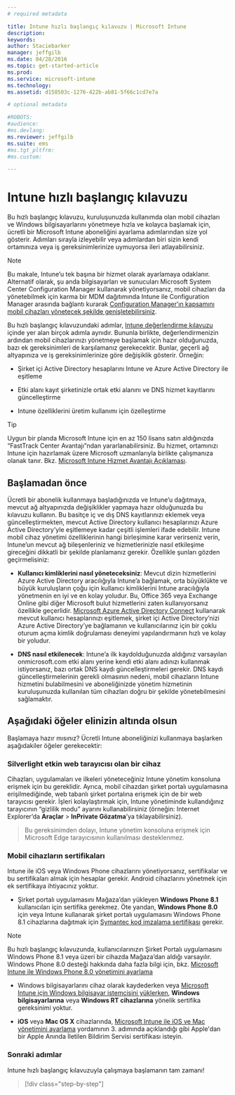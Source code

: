 ```yaml
---
# required metadata

title: Intune hızlı başlangıç kılavuzu | Microsoft Intune
description:
keywords:
author: Staciebarker
manager: jeffgilb
ms.date: 04/28/2016
ms.topic: get-started-article
ms.prod:
ms.service: microsoft-intune
ms.technology:
ms.assetid: d158503c-1276-422b-ab81-5f66c1cd7e7a

# optional metadata

#ROBOTS:
#audience:
#ms.devlang:
ms.reviewer: jeffgilb
ms.suite: ems
#ms.tgt_pltfrm:
#ms.custom:

---
```



# Intune hızlı başlangıç kılavuzu
Bu hızlı başlangıç kılavuzu, kuruluşunuzda kullanımda olan mobil cihazları ve Windows bilgisayarlarını yönetmeye hızla ve kolayca başlamak için, ücretli bir Microsoft Intune aboneliğini ayarlama adımlarından size yol gösterir. Adımları sırayla izleyebilir veya adımlardan biri sizin kendi ortamınıza veya iş gereksinimlerinize uymuyorsa ileri atlayabilirsiniz.

>[!NOTE]
>Bu makale, Intune’u tek başına bir hizmet olarak ayarlamaya odaklanır. Alternatif olarak, şu anda bilgisayarları ve sunucuları Microsoft System Center Configuration Manager kullanarak yönetiyorsanız, mobil cihazları da yönetebilmek için karma bir MDM dağıtımında Intune ile Configuration Manager arasında bağlantı kurarak [Configuration Manager’ın kapsamını mobil cihazları yönetecek şekilde genişletebilirsiniz](https://technet.microsoft.com/library/jj884158.aspx).

Bu hızlı başlangıç kılavuzundaki adımlar, [Intune değerlendirme kılavuzu](/intune/understand-explore/get-started-with-a-30-day-trial-of-microsoft-intune) içinde yer alan birçok adımla aynıdır. Bununla birlikte, değerlendirmenizin ardından mobil cihazlarınızı yönetmeye başlamak için hazır olduğunuzda, bazı ek gereksinimleri de karşılamanız gerekecektir. Bunlar, geçerli ağ altyapınıza ve iş gereksinimlerinize göre değişiklik gösterir. Örneğin:

-   Şirket içi Active Directory hesaplarını Intune ve Azure Active Directory ile eşitleme

-   Etki alanı kayıt şirketinizle ortak etki alanını ve DNS hizmet kayıtlarını güncelleştirme

-   Intune özelliklerini üretim kullanımı için özelleştirme

>[!TIP]
>Uygun bir planda Microsoft Intune için en az 150 lisans satın aldığınızda “FastTrack Center Avantajı”ndan yararlanabilirsiniz. Bu hizmet, ortamınızı Intune için hazırlamak üzere Microsoft uzmanlarıyla birlikte çalışmanıza olanak tanır. Bkz. [Microsoft Intune Hizmet Avantajı Açıklaması](https://technet.microsoft.com/library/mt228265.aspx).


## Başlamadan önce
Ücretli bir abonelik kullanmaya başladığınızda ve Intune’u dağıtmaya, mevcut ağ altyapınızda değişiklikler yapmaya hazır olduğunuzda bu kılavuzu kullanın. Bu basitçe iç ve dış DNS kayıtlarınızı eklemek veya güncelleştirmekten, mevcut Active Directory kullanıcı hesaplarınızı Azure Active Directory’yle eşitlemeye kadar çeşitli işlemleri ifade edebilir. Intune mobil cihaz yönetimi özelliklerinin hangi birleşimine karar verirseniz verin, Intune’un mevcut ağ bileşenleriniz ve hizmetlerinizle nasıl etkileşime gireceğini dikkatli bir şekilde planlamanız gerekir. Özellikle şunları gözden geçirmelisiniz:

-   **Kullanıcı kimliklerini nasıl yöneteceksiniz**: Mevcut dizin hizmetlerini Azure Active Directory aracılığıyla Intune’a bağlamak, orta büyüklükte ve büyük kuruluşların çoğu için kullanıcı kimliklerini Intune aracılığıyla yönetmenin en iyi ve en kolay yoludur. Bu, Office 365 veya Exchange Online gibi diğer Microsoft bulut hizmetlerini zaten kullanıyorsanız özellikle geçerlidir. [Microsoft Azure Active Directory Connect](https://www.microsoft.com/download/details.aspx?id=47594) kullanarak mevcut kullanıcı hesaplarınızı eşitlemek, şirket içi Active Directory’nizi Azure Active Directory’ye bağlamanın ve kullanıcılarınız için bir çoklu oturum açma kimlik doğrulaması deneyimi yapılandırmanın hızlı ve kolay bir yoludur.

-   **DNS nasıl etkilenecek**: Intune’a ilk kaydolduğunuzda aldığınız varsayılan onmicrosoft.com etki alanı yerine kendi etki alanı adınızı kullanmak istiyorsanız, bazı ortak DNS kaydı güncelleştirmeleri gerekir. DNS kaydı güncelleştirmelerinin gerekli olmasının nedeni, mobil cihazların Intune hizmetini bulabilmesini ve aboneliğinizde yönetim hizmetinin kuruluşunuzda kullanılan tüm cihazları doğru bir şekilde yönetebilmesini sağlamaktır.

## Aşağıdaki öğeler elinizin altında olsun
Başlamaya hazır mısınız? Ücretli Intune aboneliğinizi kullanmaya başlarken aşağıdakiler öğeler gerekecektir:

### Silverlight etkin web tarayıcısı olan bir cihaz
Cihazları, uygulamaları ve ilkeleri yöneteceğiniz Intune yönetim konsoluna erişmek için bu gereklidir. Ayrıca, mobil cihazdan şirket portalı uygulamasına erişilmediğinde, web tabanlı şirket portalına erişmek için de bir web tarayıcısı gerekir. İşleri kolaylaştırmak için, Intune yönetiminde kullandığınız tarayıcının “gizlilik modu” ayarını kullanabilirsiniz (örneğin: Internet Explorer’da **Araçlar** &gt; **InPrivate Gözatma**’ya tıklayabilirsiniz).

>Bu gereksinimden dolayı, Intune yönetim konsoluna erişmek için Microsoft Edge tarayıcısının kullanılması desteklenmez.


### Mobil cihazların sertifikaları
Intune ile iOS veya Windows Phone cihazlarını yönetiyorsanız, sertifikalar ve bu sertifikaları almak için hesaplar gerekir. Android cihazlarını yönetmek için ek sertifikaya ihtiyacınız yoktur.

- Şirket portalı uygulamasını Mağaza’dan yükleyen **Windows Phone 8.1** kullanıcıları için sertifika gerekmez. Öte yandan, **Windows Phone 8.0** için veya Intune kullanarak şirket portalı uygulamasını Windows Phone 8.1 cihazlarına dağıtmak için [Symantec kod imzalama sertifikası](https://products.websecurity.symantec.com/orders/enrollment/microsoftCert.do) gerekir.

>[!NOTE]
>Bu hızlı başlangıç kılavuzunda, kullanıcılarınızın Şirket Portalı uygulamasını Windows Phone 8.1 veya üzeri bir cihazda Mağaza’dan aldığı varsayılır. Windows Phone 8.0 desteği hakkında daha fazla bilgi için, bkz. [Microsoft Intune ile Windows Phone 8.0 yönetimini ayarlama](/Intune/deploy-use/set-up-windows-phone-8.0-management-with-microsoft-intune)

- Windows bilgisayarlarını cihaz olarak kaydederken veya [Microsoft Intune için Windows bilgisayar istemcisini yüklerken](/intune/deploy-use/install-the-windows-pc-client-with-microsoft-intune), **Windows bilgisayarlarına** veya **Windows RT cihazlarına** yönelik sertifika gereksinimi yoktur.

- **iOS** veya **Mac OS X** cihazlarında, [Microsoft Intune ile iOS ve Mac yönetimini ayarlama](/intune/deploy-use/set-up-ios-and-mac-management-with-microsoft-intune) yordamının 3. adımında açıklandığı gibi Apple'dan bir Apple Anında İletilen Bildirim Servisi sertifikası isteyin.

### Sonraki adımlar
Intune hızlı başlangıç kılavuzuyla çalışmaya başlamanın tam zamanı!

>[!div class="step-by-step"]


<!--HONumber=May16_HO2-->


